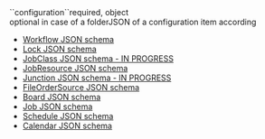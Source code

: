 <tr><td>``configuration``</td><td>required, object<br/>optional in case of a folder</td><td>JSON of a configuration item according
<ul>
	<li><a href="../../../../inventory/schemas/workflow/workflow-schema.json" target="workflow">Workflow JSON schema</a></li>
	<li><a href="../../../../inventory/schemas/lock/lock-schema.json" target="jobclass">Lock JSON schema</a></li>
	<li><a href="../../../../inventory/schemas/jobclass/jobClass-schema.json" target="jobclass">JobClass JSON schema - IN PROGRESS</a></li>
	<li><a href="../../../../inventory/schemas/jobresource/jobResource-schema.json" target="jobresource">JobResource JSON schema</a></li>
	<li><a href="../../../../inventory/schemas/junction/junction-schema.json" target="junction">Junction JSON schema - IN PROGRESS</a></li>
	<li><a href="../../../../inventory/schemas/fileordersource/fileOrderSource-schema.json" target="fileordersource">FileOrderSource JSON schema</a></li>
	<li><a href="../../../../inventory/schemas/board/board-schema.json" target="board">Board JSON schema</a></li>
	<li><a href="../../../../inventory/schemas/job/job-schema.json" target="job">Job JSON schema</a></li>
	<li><a href="../../../../inventory/schemas/schedule/schedule-schema.json" target="order">Schedule JSON schema</a></li>
	<li><a href="../../../../inventory/schemas/calendar/calendar-schema.json" target="calendar">Calendar JSON schema</a></li>
</ul>
</td><td></td><td></td></tr>

